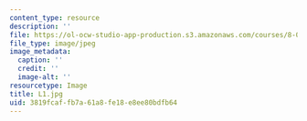```yaml
---
content_type: resource
description: ''
file: https://ol-ocw-studio-app-production.s3.amazonaws.com/courses/8-03sc-physics-iii-vibrations-and-waves-fall-2016/3819fcaffb7a61a8fe18e8ee80bdfb64_L1.jpg
file_type: image/jpeg
image_metadata:
  caption: ''
  credit: ''
  image-alt: ''
resourcetype: Image
title: L1.jpg
uid: 3819fcaf-fb7a-61a8-fe18-e8ee80bdfb64
---
```

